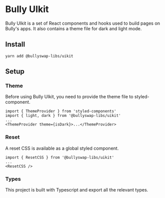 # Bully UIkit

Bully UIkit is a set of React components and hooks used to build pages on Bully's apps. It also contains a theme file for dark and light mode.

## Install

`yarn add @bullyswap-libs/uikit`

## Setup

### Theme

Before using Bully UIkit, you need to provide the theme file to styled-component.

```
import { ThemeProvider } from 'styled-components'
import { light, dark } from '@bullyswap-libs/uikit'
...
<ThemeProvider theme={isDark}>...</ThemeProvider>
```

### Reset

A reset CSS is available as a global styled component.

```
import { ResetCSS } from '@bullyswap-libs/uikit'
...
<ResetCSS />
```

### Types

This project is built with Typescript and export all the relevant types.
